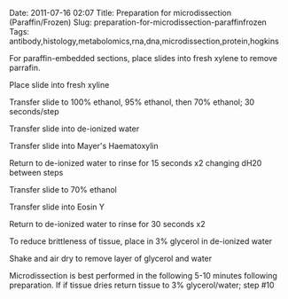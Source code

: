 Date: 2011-07-16 02:07
Title: Preparation for microdissection (Paraffin/Frozen)
Slug: preparation-for-microdissection-paraffinfrozen
Tags: antibody,histology,metabolomics,rna,dna,microdissection,protein,hogkins







For paraffin-embedded sections, place slides into fresh xylene to remove parrafin. 



Place slide into fresh xyline



Transfer slide to 100% ethanol, 95% ethanol, then 70% ethanol; 30 seconds/step



Transfer slide into de-ionized water



Transfer slide into Mayer&#39;s Haematoxylin



Return to de-ionized water to rinse for 15 seconds x2 changing dH20 between steps



Transfer slide to 70% ethanol



Transfer slide into Eosin Y



Return to de-ionized water to rinse for 30 seconds x2



To reduce brittleness of tissue, place in 3% glycerol in de-ionized water



Shake and air dry to remove layer of glycerol and water



Microdissection is best performed in the following 5-10 minutes following preparation. If if tissue dries return tissue to 3% glycerol/water; step #10




